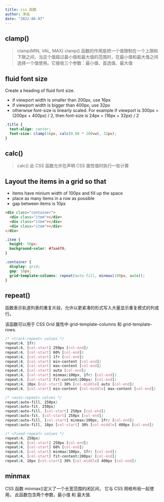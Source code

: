 ```yaml
---
title: css 函数
author: 净垚
date: "2022-06-07"
---
```


## clamp()

> clamp(MIN, VAL, MAX)
> clamp() 函数的作用是把一个值限制在一个上限和下限之间，当这个值超过最小值和最大值的范围时，在最小值和最大值之间选择一个值使用。它接收三个参数：最小值、首选值、最大值

## fluid font size

Create a heading of fluid font size.

- if viewport width is smaller than 200px, use 16px
- if viewport width is bigger than 400px, use 32px
- otherwise font-size is linearly scaled. For example if viewport is 300px = (200px + 400px) / 2, then font-size is 24px = (16px + 32px) / 2

```CSS
.title {
  text-align: center;
  font-size: clamp(16px, calc(0.08 * 100vw), 32px);
}

```

## calc()

> calc() 此 CSS 函数允许在声明 CSS 属性值时执行一些计算

## Layout the items in a grid so that

- items have minium width of 100px and fill up the space
- place as many items in a row as possible
- gap between items is 10px

```html
<div class="container">
  <div class="item"></div>
  <div class="item"></div>
  <div class="item"></div>
</div>
```

```css
.item {
  height: 50px;
  background-color: #7aa4f0;
}

.container {
  display: grid;
  gap: 10px;
  grid-template-columns: repeat(auto-fill, minmax(100px, auto));
}
```

## repeat()

函数表示轨道列表的重复片段，允许以更紧凑的形式写入大量显示重复模式的列或行。

该函数可以用于 CSS Grid 属性中 grid-template-columns 和 grid-template-rows.

```css
/* <track-repeat> values */
repeat(4, 1fr)
repeat(4, [col-start] 250px [col-end])
repeat(4, [col-start] 60% [col-end])
repeat(4, [col-start] 1fr [col-end])
repeat(4, [col-start] min-content [col-end])
repeat(4, [col-start] max-content [col-end])
repeat(4, [col-start] auto [col-end])
repeat(4, [col-start] minmax(100px, 1fr) [col-end])
repeat(4, [col-start] fit-content(200px) [col-end])
repeat(4, 10px [col-start] 30% [col-middle] auto [col-end])
repeat(4, [col-start] min-content [col-middle] max-content [col-end])

/* <auto-repeat> values */
repeat(auto-fill, 250px)
repeat(auto-fit, 250px)
repeat(auto-fill, [col-start] 250px [col-end])
repeat(auto-fit, [col-start] 250px [col-end])
repeat(auto-fill, [col-start] minmax(100px, 1fr) [col-end])
repeat(auto-fill, 10px [col-start] 30% [col-middle] 400px [col-end])

/* <fixed-repeat> values */
repeat(4, 250px)
repeat(4, [col-start] 250px [col-end])
repeat(4, [col-start] 60% [col-end])
repeat(4, [col-start] minmax(100px, 1fr) [col-end])
repeat(4, [col-start] fit-content(200px) [col-end])
repeat(4, 10px [col-start] 30% [col-middle] 400px [col-end])
```

## minmax

CSS 函数 minmax()定义了一个长宽范围的闭区间， 它与 CSS 网格布局一起使用。
此函数包含两个参数，最小值 和 最大值.
  